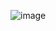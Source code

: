 
![image](https://github.com/Ilushk-cher/lab5_prog/assets/144519198/cd4cfa61-b946-4d8c-88ef-9e1b8ee31b9d)
